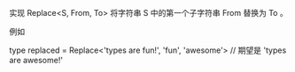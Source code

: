 实现 Replace<S, From, To> 将字符串 S 中的第一个子字符串 From 替换为 To 。

例如

type replaced = Replace<'types are fun!', 'fun', 'awesome'> // 期望是 'types are awesome!'